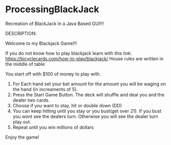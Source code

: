 # ProcessingBlackJack

Recreation of BlackJack in a Java Based GUI!!!

DESCRIPTION:

Welcome to my Blackjack Game!!!

If you do not know how  to play blackjack learn with this link: https://bicyclecards.com/how-to-play/blackjack/
House rules are written in the middle of table 

You start off with $100 of money to play with. 

1.  For Each hand set your bet amount for the amount you will be waging on the hand (in increaments of 5). 
2.  Press the Start Game Button. The deck will shuffle and deal you and the dealer two cards.
3.  Choose if you want to stay, hit  or double down (DD)
4.  You can keep hitting until you stay or you bust(get over 21). If you bust you wont see the dealers turn. Otherwise you will see the dealer turn play out.
5.  Repeat until you win millions of dollars

Enjoy the game!

